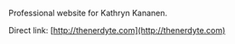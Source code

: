 Professional website for Kathryn Kananen.

Direct link: [http://thenerdyte.com](http://thenerdyte.com)
